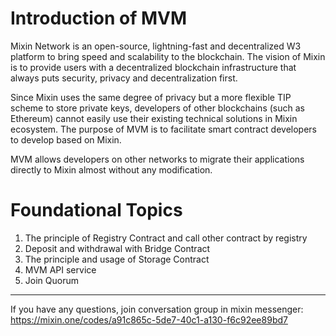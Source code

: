 # Introduction of MVM 

Mixin Network is an open-source, lightning-fast and decentralized W3 platform to bring speed and scalability to the blockchain.
The vision of Mixin is to provide users with a decentralized blockchain infrastructure that always puts security, privacy and decentralization first.

Since Mixin uses the same degree of privacy but a more flexible TIP scheme to store private keys, developers of other blockchains (such as Ethereum) cannot easily use their existing technical solutions in Mixin ecosystem. 
The purpose of MVM is to facilitate smart contract developers to develop based on Mixin.

MVM allows developers on other networks to migrate their applications directly to Mixin almost without any modification.

# Foundational Topics

1. The principle of Registry Contract and call other contract by registry
2. Deposit and withdrawal with Bridge Contract
3. The principle and usage of Storage Contract
4. MVM API service
5. Join Quorum

---
If you have any questions, join conversation group in mixin messenger:
<https://mixin.one/codes/a91c865c-5de7-40c1-a130-f6c92ee89bd7>
